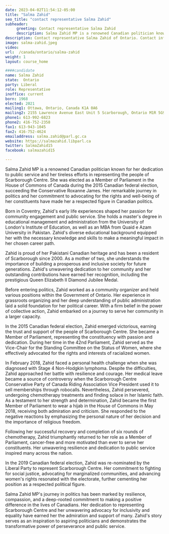 ```yaml
---
date: 2023-04-02T11:54:12-05:00
title: "Salma Zahid"
seo_title: "contact representative Salma Zahid"
subheader:
     greeting: Contact representative Salma Zahid
     description: Salma Zahid MP is a renowned Canadian politician known for her dedication to public service and her tireless efforts in representing the people of Scarborough Centre.
description: Contact representative Salma Zahid of Ontario. Contact information for Salma Zahid includes email address, phone number, and mailing address.
image: salma-zahid.jpeg
video:
url:  /canada/ontario/salma-zahid
weight: 1
layout: course_home

####candidate
name: Salma Zahid
state:	Ontario
party: Liberal
role: Representative
inoffice: current
born: 1968
elected: 2021
mailing1: Ottawa, Ontario, Canada K1A 0A6
mailing2: 2155 Lawrence Avenue East Unit 5 Scarborough, Ontario M1R 5G9
phone1: 613-992-6823
phone2: 416-752-2358
fax1: 613-943-1045
fax2: 416-752-4624
emailaddress: salma.zahid@parl.gc.ca
website: https://salmazahid.libparl.ca
twitter: SalmaZahid15
facebook: salmazahid15

---
```


Salma Zahid MP is a renowned Canadian politician known for her dedication to public service and her tireless efforts in representing the people of Scarborough Centre. She was elected as a Member of Parliament in the House of Commons of Canada during the 2015 Canadian federal election, succeeding the Conservative Roxanne James. Her remarkable journey in politics and her commitment to advocating for the rights and well-being of her constituents have made her a respected figure in Canadian politics.

Born in Coventry, Zahid's early life experiences shaped her passion for community engagement and public service. She holds a master's degree in educational management and administration from the University of London's Institute of Education, as well as an MBA from Quaid e Azam University in Pakistan. Zahid's diverse educational background equipped her with the necessary knowledge and skills to make a meaningful impact in her chosen career path.

Zahid is proud of her Pakistani Canadian heritage and has been a resident of Scarborough since 2000. As a mother of two, she understands the importance of building a prosperous and inclusive society for future generations. Zahid's unwavering dedication to her community and her outstanding contributions have earned her recognition, including the prestigious Queen Elizabeth II Diamond Jubilee Medal.

Before entering politics, Zahid worked as a community organizer and held various positions within the Government of Ontario. Her experience in grassroots organizing and her deep understanding of public administration laid a solid foundation for her political career. With a firm belief in the power of collective action, Zahid embarked on a journey to serve her community in a larger capacity.

In the 2015 Canadian federal election, Zahid emerged victorious, earning the trust and support of the people of Scarborough Centre. She became a Member of Parliament, representing the constituency with passion and dedication. During her time in the 42nd Parliament, Zahid served as the Vice-Chair for the Standing Committee on the Status of Women, where she effectively advocated for the rights and interests of racialized women.

In February 2018, Zahid faced a personal health challenge when she was diagnosed with Stage 4 Non-Hodgkin lymphoma. Despite the difficulties, Zahid approached her battle with resilience and courage. Her medical leave became a source of controversy when the Scarborough Centre Conservative Party of Canada Riding Association Vice President used it to sell memberships through robocalls. Nevertheless, Zahid persevered, undergoing chemotherapy treatments and finding solace in her Islamic faith. As a testament to her strength and determination, Zahid became the first Member of Parliament to wear a hijab in the House of Commons in May 2018, receiving both admiration and criticism. She responded to the negative reactions by emphasizing the personal nature of her decision and the importance of religious freedom.

Following her successful recovery and completion of six rounds of chemotherapy, Zahid triumphantly returned to her role as a Member of Parliament, cancer-free and more motivated than ever to serve her constituents. Her unwavering resilience and dedication to public service inspired many across the nation.

In the 2019 Canadian federal election, Zahid was re-nominated by the Liberal Party to represent Scarborough Centre. Her commitment to fighting for social justice, advocating for marginalized communities, and advancing women's rights resonated with the electorate, further cementing her position as a respected political figure.

Salma Zahid MP's journey in politics has been marked by resilience, compassion, and a deep-rooted commitment to making a positive difference in the lives of Canadians. Her dedication to representing Scarborough Centre and her unwavering advocacy for inclusivity and equality have earned her the admiration and support of many. Zahid's story serves as an inspiration to aspiring politicians and demonstrates the transformative power of perseverance and public service.
